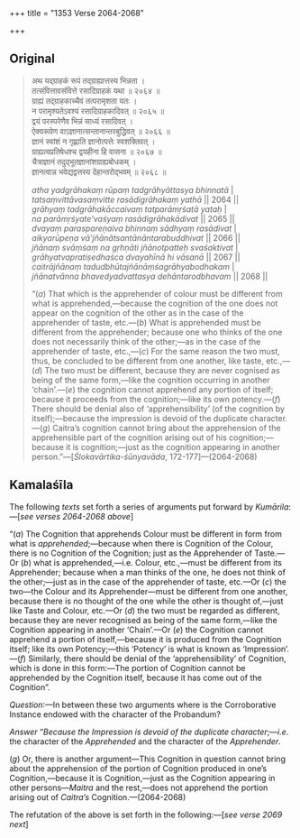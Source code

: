 +++
title = "1353 Verse 2064-2068"

+++
## Original 
>
> अथ यद्ग्राहकं रूपं तद्ग्राह्यात्तस्य भिन्नता ।  
> तत्संवित्तावसंवित्ते रसादिग्राहकं यथा ॥ २०६४ ॥  
> ग्राह्यं तद्ग्राहकाच्चैवं तत्परामृशता यतः ।  
> न परामृश्यतेऽवश्यं रसादिग्राहकादिवत् ॥ २०६५ ॥  
> द्वयं परस्परेणैव भिन्नं साध्यं रसादिवत् ।  
> ऐक्यरूपेण वाऽज्ञानात्सन्तानान्तरबुद्धिवत् ॥ २०६६ ॥  
> ज्ञानं स्वांशं न गृह्णाति ज्ञानोत्पत्तेः स्वशक्तिवत् ।  
> ग्राह्यत्वप्रतिषेधश्च द्वयहीना हि वासना ॥ २०६७ ॥  
> चैत्राज्ञानं तदुद्भूतज्ञानांशग्राह्यबोधकम् ।  
> ज्ञानत्वान्न भवेद्यद्वत्तस्य देहान्तरोद्भवम् ॥ २०६८ ॥ 
>
> *atha yadgrāhakaṃ rūpaṃ tadgrāhyāttasya bhinnatā* \|  
> *tatsaṃvittāvasaṃvitte rasādigrāhakaṃ yathā* \|\| 2064 \|\|  
> *grāhyaṃ tadgrāhakāccaivaṃ tatparāmṛśatā yataḥ* \|  
> *na parāmṛśyate'vaśyaṃ rasādigrāhakādivat* \|\| 2065 \|\|  
> *dvayaṃ paraspareṇaiva bhinnaṃ sādhyaṃ rasādivat* \|  
> *aikyarūpeṇa vā'jñānātsantānāntarabuddhivat* \|\| 2066 \|\|  
> *jñānaṃ svāṃśaṃ na gṛhṇāti jñānotpatteḥ svaśaktivat* \|  
> *grāhyatvapratiṣedhaśca dvayahīnā hi vāsanā* \|\| 2067 \|\|  
> *caitrājñānaṃ tadudbhūtajñānāṃśagrāhyabodhakam* \|  
> *jñānatvānna bhavedyadvattasya dehāntarodbhavam* \|\| 2068 \|\| 
>
> “(*a*) That which is the apprehender of colour must be different from what is apprehended,—because the cognition of the one does not appear on the cognition of the other as in the case of the apprehender of taste, etc.—(*b*) What is apprehended must be different from the apprehender; because one who thinks of the one does not necessarily think of the other;—as in the case of the apprehender of taste, etc.,—(*c*) For the same reason the two must, thus, be concluded to be different from one another, like taste, etc.,—(*d*) The two must be different, because they are never cognised as being of the same form,—like the cognition occurring in another ‘chain’.—(*e*) the cognition cannot apprehend any portion of itself; because it proceeds from the cognition;—like its own potency.—(*f*) There should be denial also of ‘apprehensibility’ (of the cognition by itself);—because the impression is devoid of the duplicate character.—(*g*) Caitra’s cognition cannot bring about the apprehension of the apprehensible part of the cognition arising out of his cognition;—because it is cognition;—just as the cognition appearing in another person.”—[*Ślokavārtika-śūnyavāda*, 172-177]—(2064-2068)



## Kamalaśīla

The following *texts* set forth a series of arguments put forward by *Kumārila*:—[*see verses 2064-2068 above*]

“(*a*) The Cognition that apprehends Colour must be different in form from what is *apprehended*;—because when there is Cognition of the Colour, there is no Cognition of the Cognition; just as the Apprehender of Taste.—Or (*b*) what is apprehended,—i.e. Colour, etc.,—must be different from its Apprehender; because when a man thinks of the one, he does not think of the other;—just as in the case of the apprehender of taste, etc.—Or (*c*) the two—the Colour and its Apprehender—must be different from one another, because there is no thought of the one while the other is thought of,—just like Taste and Colour, etc.—Or (*d*) the two must be regarded as different, because they are never recognised as being of the same form,—like the Cognition appearing in another ‘Chain’.—Or (*e*) the Cognition cannot apprehend a portion of itself,—because it is produced from the Cognition itself; like its own Potency;—this ‘Potency’ is what is known as ‘Impression’.—(*f*) Similarly, there should be denial of the ‘apprehensibility’ of Cognition, which is done in this form:—The portion of Cognition cannot be apprehended by the Cognition itself, because it has come out of the Cognition”.

*Question*:—In between these two arguments where is the Corroborative Instance endowed with the character of the Probandum?

*Answer* “*Because the Impression is devoid of the duplicate character*;—*i.e*. the character of the *Apprehended* and the character of the *Apprehender*.

(*g*) Or, there is another argument—This Cognition in question cannot bring about the apprehension of the portion of Cognition produced in one’s Cognition,—because it is Cognition,—just as the Cognition appearing in other persons—*Maitra* and the rest,—does not apprehend the portion arising out of *Caitra’s* Cognition.—(2064-2068)

The refutation of the above is set forth in the following:—[*see verse 2069 next*]


